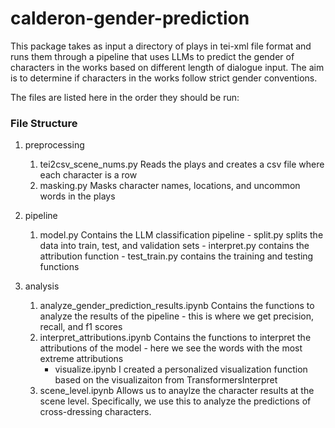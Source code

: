 # calderon-gender-prediction

This package takes as input a directory of plays in tei-xml file format and runs them through a pipeline that uses LLMs to predict the gender of characters in the works based on different length of dialogue input. The aim is to determine if characters in the works follow strict gender conventions.

The files are listed here in the order they should be run:
### File Structure

1. preprocessing

   1. tei2csv_scene_nums.py
      Reads the plays and creates a csv file where each character is a row
   2. masking.py
      Masks character names, locations, and uncommon words in the plays

2. pipeline

   1. model.py
      Contains the LLM classification pipeline - split.py splits the data into train, test, and validation sets - interpret.py contains the attribution function - test_train.py contains the training and testing functions

3. analysis

    1. analyze_gender_prediction_results.ipynb
        Contains the functions to analyze the results of the pipeline - this is where we get precision, recall, and f1 scores
    2. interpret_attributions.ipynb
        Contains the functions to interpret the attributions of the model - here we see the words with the most extreme attributions
        - visualize.ipynb
            I created a personalized visualization function based on the visualizaiton from TransformersInterpret 
    3. scene_level.ipynb
        Allows us to anaylze the character results at the scene level. Specifically, we use this to analyze the predictions of cross-dressing characters.


    
